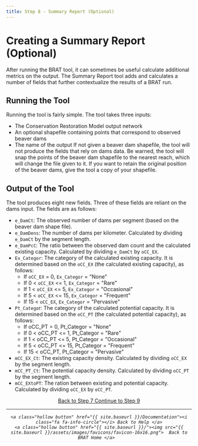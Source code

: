 ```yaml
---
title: Step 8 - Summary Report (Optional)
---
```


# Creating a Summary Report (Optional)

After running the BRAT tool, it can sometimes be useful calculate additional metrics on the output. The Summary Report tool adds and calculates a number of fields that further contextualize the results of a BRAT run.

## Running the Tool

Running the tool is fairly simple. The tool takes three inputs:
* The Conservation Restoration Model output network
* An optional shapefile containing points that correspond to observed beaver dams
* The name of the output
  If not given a beaver dam shapefile, the tool will not produce the fields that rely on dams data. Be warned, the tool will snap the points of the beaver dam shapefile to the nearest reach, which will change the file given to it. If you want to retain the original position of the beaver dams, give the tool a copy of your shapefile.

## Output of the Tool
The tool produces eight new fields. Three of these fields are reliant on the dams input. The fields are as follows:
* `e_DamCt`: The observed number of dams per segment (based on the beaver dam shape file).
* `e_DamDens`: The number of dams per kilometer. Calculated by dividing `e_DamCt` by the segment length.
* `e_DamPcC`: The ratio between the observed dam count and the calculated existing capacity. Calculated by dividing `e_DamCt` by `oCC_EX`.
* `Ex_Categor`: The category of the calculated existing capacity. It is determined based on the `oCC_EX` (the calculated existing capacity), as follows:
  * If `oCC_EX` = 0, `Ex_Categor` = "None"
  * If 0 < `oCC_EX` <= 1, `Ex_Categor` = "Rare"
  * If 1 < `oCC_EX` <= 5, `Ex_Categor` = "Occasional"
  * If 5 < `oCC_EX` <= 15, `Ex_Categor` = "Frequent"
  * If 15 < `oCC_EX`, `Ex_Categor` = "Pervasive"
* `Pt_Catego`r: The category of the calculated potential capacity. It is determined based on the `oCC_PT` (the calculated potential capacity), as follows:
  * If oCC_PT = 0, Pt_Categor = "None"
  * If 0 < oCC_PT <= 1, Pt_Categor = "Rare"
  * If 1 < oCC_PT <= 5, Pt_Categor = "Occasional"
  * If 5 < oCC_PT <= 15, Pt_Categor = "Frequent"
  * If 15 < oCC_PT, Pt_Categor = "Pervasive"
* `mCC_EX_Ct`: The existing capacity density. Calculated by dividing `oCC_EX` by the segment length.
* `mCC_PT_Ct`: The potential capacity density. Calculated by dividing `oCC_PT` by the segment length.
* `mCC_EXtoPT`: The ration between existing and potential capacity. Calculated by dividing `oCC_EX` by `oCC_PT`.



<div align="center">
	<a class="hollow button" href="{{ site.baseurl }}/Documentation/Tutorials/StepByStep/7-BRATCombinedFIS"><i class="fa fa-arrow-circle-left"></i> Back to Step 7 </a>
	<a class="hollow button" href="{{ site.baseurl }}/Documentation/Tutorials/StepByStep/9-LayerPackageGenerator"></i> Continue to Step 9 </a><i class="fa fa-arrow-circle-right">
	
</div>	

------
<div align="center">

	<a class="hollow button" href="{{ site.baseurl }}/Documentation"><i class="fa fa-info-circle"></i> Back to Help </a>
	<a class="hollow button" href="{{ site.baseurl }}/"><img src="{{ site.baseurl }}/assets/images/favicons/favicon-16x16.png">  Back to BRAT Home </a>  
</div>